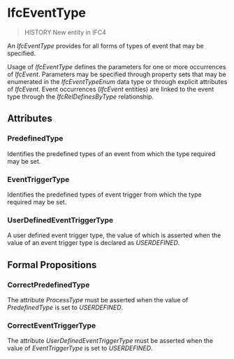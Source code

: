 # IfcEventType

> HISTORY New entity in IFC4

An _IfcEventType_ provides for all forms of types of event that may be specified.

Usage of _IfcEventType_ defines the parameters for one or more occurrences of _IfcEvent_. Parameters may be specified through property sets that may be enumerated in the _IfcEventTypeEnum_ data type or through explicit attributes of _IfcEvent_. Event occurrences (_IfcEvent_ entities) are linked to the event type through the _IfcRelDefinesByType_ relationship.

## Attributes

### PredefinedType
Identifies the predefined types of an event from which the type required may be set.

### EventTriggerType
Identifies the predefined types of event trigger from which the type required may be set.

### UserDefinedEventTriggerType
A user defined event trigger type, the value of which is asserted when the value of an event trigger type is declared as _USERDEFINED_.

## Formal Propositions

### CorrectPredefinedType
The attribute _ProcessType_ must be asserted when the value of _PredefinedType_ is set to _USERDEFINED_.

### CorrectEventTriggerType
The attribute _UserDefinedEventTriggerType_ must be asserted when the value of _EventTriggerType_ is set to _USERDEFINED_.
